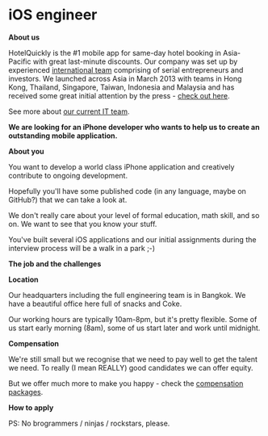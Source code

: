 # iOS engineer

**About us**

HotelQuickly is the #1 mobile app for same-day hotel booking in Asia-Pacific with great last-minute discounts. Our company was set up by experienced [international team](http://www.hotelquickly.com/about-us) comprising of serial entrepreneurs and investors. We launched across Asia in March 2013 with teams in Hong Kong, Thailand, Singapore, Taiwan, Indonesia and Malaysia and has received some great initial attention by the press - [check out here](http://www.hotelquickly.com/press).

See more about [our current IT team](http://www.hotelquickly.com/jobs/join-it-starteam).

**We are looking for an iPhone developer who wants to help us to create an outstanding mobile application.**

**About you**

You want to develop a world class iPhone application and creatively contribute to ongoing development.

Hopefully you'll have some published code (in any language, maybe on GitHub?) that we can take a look at.

We don't really care about your level of formal education, math skill, and so on. We want to see that you know your stuff.

You've built several iOS applications and our initial assignments during the interview process will be a walk in a park ;-)

**The job and the challenges**



**Location**

Our headquarters including the full engineering team is in Bangkok. We have a beautiful office here full of snacks and Coke.

Our working hours are typically 10am-8pm, but it's pretty flexible. Some of us start early morning (8am), some of us start later and work until midnight.

**Compensation**

We're still small but we recognise that we need to pay well to get the talent we need. To really (I mean REALLY) good candidates we can offer equity.

But we offer much more to make you happy - check the [compensation packages](https://github.com/HotelQuickly/WeAreHiring/blob/master/compensation/compensation-package.md).

**How to apply**

PS: No brogrammers / ninjas / rockstars, please.
